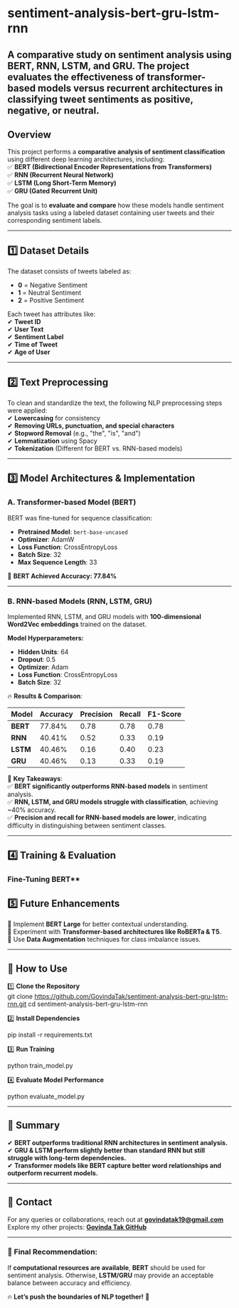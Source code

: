 # sentiment-analysis-bert-gru-lstm-rnn
A comparative study on sentiment analysis using BERT, RNN, LSTM, and GRU. The project evaluates the effectiveness of transformer-based models versus recurrent architectures in classifying tweet sentiments as positive, negative, or neutral.
----
## **Overview**  
This project performs a **comparative analysis of sentiment classification** using different deep learning architectures, including:  
✅ **BERT (Bidirectional Encoder Representations from Transformers)**  
✅ **RNN (Recurrent Neural Network)**  
✅ **LSTM (Long Short-Term Memory)**  
✅ **GRU (Gated Recurrent Unit)**  

The goal is to **evaluate and compare** how these models handle sentiment analysis tasks using a labeled dataset containing user tweets and their corresponding sentiment labels.  

---

## **1️⃣ Dataset Details**  
The dataset consists of tweets labeled as:  
- **0** = Negative Sentiment  
- **1** = Neutral Sentiment  
- **2** = Positive Sentiment  

Each tweet has attributes like:  
✔ **Tweet ID**  
✔ **User Text**  
✔ **Sentiment Label**  
✔ **Time of Tweet**  
✔ **Age of User**  

---

## **2️⃣ Text Preprocessing**  
To clean and standardize the text, the following NLP preprocessing steps were applied:  
✔ **Lowercasing** for consistency  
✔ **Removing URLs, punctuation, and special characters**  
✔ **Stopword Removal** (e.g., "the", "is", "and")  
✔ **Lemmatization** using Spacy  
✔ **Tokenization** (Different for BERT vs. RNN-based models)  

---

## **3️⃣ Model Architectures & Implementation**  

### **A. Transformer-based Model (BERT)**  
BERT was fine-tuned for sequence classification:  
- **Pretrained Model**: `bert-base-uncased`  
- **Optimizer**: AdamW  
- **Loss Function**: CrossEntropyLoss  
- **Batch Size**: 32  
- **Max Sequence Length**: 33  

🚀 **BERT Achieved Accuracy: 77.84%**  

---

### **B. RNN-based Models (RNN, LSTM, GRU)**  
Implemented RNN, LSTM, and GRU models with **100-dimensional Word2Vec embeddings** trained on the dataset.  

**Model Hyperparameters:**  
- **Hidden Units**: 64  
- **Dropout**: 0.5  
- **Optimizer**: Adam  
- **Loss Function**: CrossEntropyLoss  
- **Batch Size**: 32  

🔥 **Results & Comparison**:  

| Model  | Accuracy  | Precision | Recall | F1-Score |
|--------|----------|-----------|--------|----------|
| **BERT**  | 77.84%  | 0.78  | 0.78  | 0.78  |
| **RNN**   | 40.41%  | 0.52  | 0.33  | 0.19  |
| **LSTM**  | 40.46%  | 0.16  | 0.40  | 0.23  |
| **GRU**   | 40.46%  | 0.13  | 0.33  | 0.19  |

📌 **Key Takeaways**:  
✅ **BERT significantly outperforms RNN-based models** in sentiment analysis.  
✅ **RNN, LSTM, and GRU models struggle with classification**, achieving ~40% accuracy.  
✅ **Precision and recall for RNN-based models are lower**, indicating difficulty in distinguishing between sentiment classes.  

---

## **4️⃣ Training & Evaluation**  
###  Fine-Tuning BERT**  

## **5️⃣ Future Enhancements**  
🔹 Implement **BERT Large** for better contextual understanding.  
🔹 Experiment with **Transformer-based architectures like RoBERTa & T5**.  
🔹 Use **Data Augmentation** techniques for class imbalance issues.  

---

## **📌 How to Use**  
1️⃣ **Clone the Repository**  
git clone https://github.com/GovindaTak/sentiment-analysis-bert-gru-lstm-rnn.git
cd sentiment-analysis-bert-gru-lstm-rnn

2️⃣ **Install Dependencies**  

pip install -r requirements.txt

3️⃣ **Run Training**  

python train_model.py

4️⃣ **Evaluate Model Performance**  

python evaluate_model.py

---

## **📜 Summary**  
✔ **BERT outperforms traditional RNN architectures in sentiment analysis.**  
✔ **GRU & LSTM perform slightly better than standard RNN but still struggle with long-term dependencies.**  
✔ **Transformer models like BERT capture better word relationships and outperform recurrent models.**  

---

## **📌 Contact**  
For any queries or collaborations, reach out at **govindatak19@gmail.com**  
Explore my other projects: **[Govinda Tak GitHub](https://github.com/GovindaTak)**  

---

### **🚀 Final Recommendation:**  
If **computational resources are available**, **BERT** should be used for sentiment analysis. Otherwise, **LSTM/GRU** may provide an acceptable balance between accuracy and efficiency.  

🔥 **Let’s push the boundaries of NLP together!** 🚀
